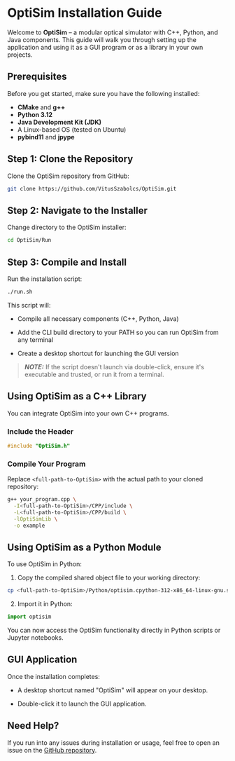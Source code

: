 # OptiSim Installation Guide

Welcome to **OptiSim** – a modular optical simulator with C++, Python, and Java components. This guide will walk you through setting up the application and using it as a GUI program or as a library in your own projects.

## Prerequisites

Before you get started, make sure you have the following installed:

- **CMake** and **g++**
- **Python 3.12**
- **Java Development Kit (JDK)**
- A Linux-based OS (tested on Ubuntu)
- **pybind11** and **jpype** 

## Step 1: Clone the Repository

Clone the OptiSim repository from GitHub:
```bash
git clone https://github.com/VitusSzabolcs/OptiSim.git
```
## Step 2: Navigate to the Installer

Change directory to the OptiSim installer:
```bash
cd OptiSim/Run
```

## Step 3: Compile and Install

Run the installation script:

```bash
./run.sh
```
This script will:
- Compile all necessary components (C++, Python, Java)

- Add the CLI build directory to your PATH so you can run OptiSim from any terminal

- Create a desktop shortcut for launching the GUI version

> **_NOTE:_** If the script doesn't launch via double-click, ensure it's executable and trusted, or run it from a terminal.

## Using OptiSim as a C++ Library

You can integrate OptiSim into your own C++ programs.

### Include the Header

```cpp
#include "OptiSim.h"
```
### Compile Your Program

Replace `<full-path-to-OptiSim>` with the actual path to your cloned repository:

```bash
g++ your_program.cpp \
  -I<full-path-to-OptiSim>/CPP/include \
  -L<full-path-to-OptiSim>/CPP/build \
  -lOptiSimLib \
  -o example
```
## Using OptiSim as a Python Module

To use OptiSim in Python:

1. Copy the compiled shared object file to your working directory:
```bash
cp <full-path-to-OptiSim>/Python/optisim.cpython-312-x86_64-linux-gnu.so .
```

2. Import it in Python:
```python
import optisim
```
You can now access the OptiSim functionality directly in Python scripts or Jupyter notebooks.

## GUI Application

Once the installation completes:

- A desktop shortcut named "OptiSim" will appear on your desktop.

- Double-click it to launch the GUI application.

## Need Help?

If you run into any issues during installation or usage, feel free to open an issue on the [GitHub repository](https://github.com/VitusSzabolcs/OptiSim).